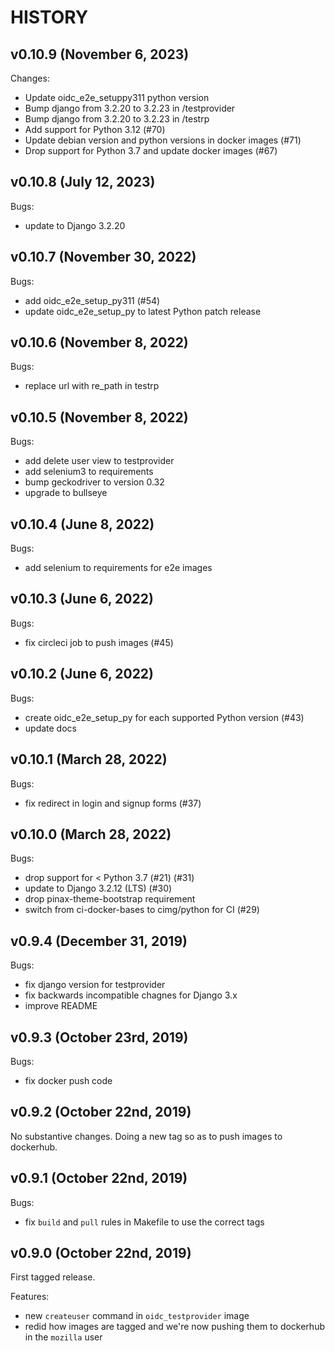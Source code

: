 HISTORY
=======

v0.10.9 (November 6, 2023)
--------------------------

Changes:

* Update oidc_e2e_setuppy311 python version
* Bump django from 3.2.20 to 3.2.23 in /testprovider
* Bump django from 3.2.20 to 3.2.23 in /testrp
* Add support for Python 3.12 (#70)
* Update debian version and python versions in docker images (#71)
* Drop support for Python 3.7 and update docker images (#67)


v0.10.8 (July 12, 2023)
-----------------------

Bugs:

* update to Django 3.2.20


v0.10.7 (November 30, 2022)
---------------------------

Bugs:

* add oidc_e2e_setup_py311 (#54)
* update oidc_e2e_setup_py to latest Python patch release


v0.10.6 (November 8, 2022)
--------------------------

Bugs:

* replace url with re_path in testrp


v0.10.5 (November 8, 2022)
--------------------------

Bugs:

* add delete user view to testprovider
* add selenium3 to requirements
* bump geckodriver to version 0.32
* upgrade to bullseye


v0.10.4 (June 8, 2022)
----------------------

Bugs:

* add selenium to requirements for e2e images


v0.10.3 (June 6, 2022)
----------------------

Bugs:

* fix circleci job to push images (#45)


v0.10.2 (June 6, 2022)
----------------------

Bugs:

* create oidc_e2e_setup_py for each supported Python version (#43)
* update docs


v0.10.1 (March 28, 2022)
------------------------

Bugs:

* fix redirect in login and signup forms (#37)


v0.10.0 (March 28, 2022)
------------------------

Bugs:

* drop support for < Python 3.7 (#21) (#31)
* update to Django 3.2.12 (LTS) (#30)
* drop pinax-theme-bootstrap requirement
* switch from ci-docker-bases to cimg/python for CI (#29)


v0.9.4 (December 31, 2019)
--------------------------

Bugs:

* fix django version for testprovider
* fix backwards incompatible chagnes for Django 3.x
* improve README


v0.9.3 (October 23rd, 2019)
---------------------------

Bugs:

* fix docker push code


v0.9.2 (October 22nd, 2019)
---------------------------

No substantive changes. Doing a new tag so as to push images to dockerhub.


v0.9.1 (October 22nd, 2019)
---------------------------

Bugs:

* fix `build` and `pull` rules in Makefile to use the correct tags


v0.9.0 (October 22nd, 2019)
---------------------------

First tagged release.

Features:

* new `createuser` command in `oidc_testprovider` image
* redid how images are tagged and we're now pushing them to dockerhub
  in the `mozilla` user

